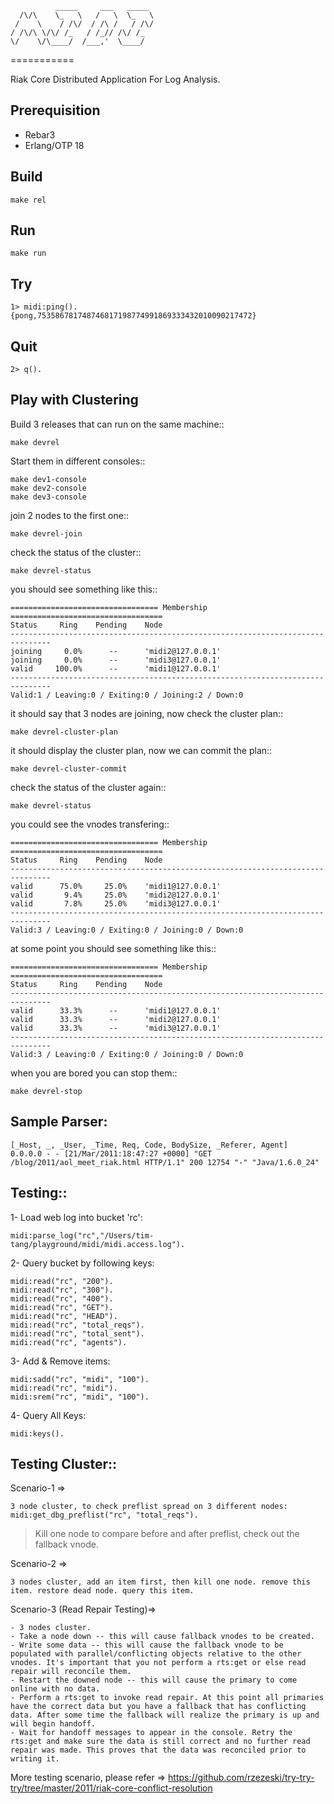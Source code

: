              _____     ___   _____ 
      /\/\    \_   \   /   \  \_   \
     /    \    / /\/  / /\ /   / /\/
    / /\/\ \/\/ /_   / /_// /\/ /_  
    \/    \/\____/  /___,'  \____/  
                                 
===========

Riak Core Distributed Application For Log Analysis.

Prerequisition
-----

- Rebar3
- Erlang/OTP 18

Build
-----

    make rel

Run
---

    make run

Try
---

    1> midi:ping().
    {pong,753586781748746817198774991869333432010090217472}

Quit
----

    2> q().

Play with Clustering
--------------------

Build 3 releases that can run on the same machine::

    make devrel

Start them in different consoles::

    make dev1-console
    make dev2-console
    make dev3-console

join 2 nodes to the first one::

    make devrel-join

check the status of the cluster::

    make devrel-status

you should see something like this::

    ================================= Membership ==================================
    Status     Ring    Pending    Node
    -------------------------------------------------------------------------------
    joining     0.0%      --      'midi2@127.0.0.1'
    joining     0.0%      --      'midi3@127.0.0.1'
    valid     100.0%      --      'midi1@127.0.0.1'
    -------------------------------------------------------------------------------
    Valid:1 / Leaving:0 / Exiting:0 / Joining:2 / Down:0

it should say that 3 nodes are joining, now check the cluster plan::

    make devrel-cluster-plan

it should display the cluster plan, now we can commit the plan::

    make devrel-cluster-commit

check the status of the cluster again::

    make devrel-status

you could see the vnodes transfering::

    ================================= Membership ==================================
    Status     Ring    Pending    Node
    -------------------------------------------------------------------------------
    valid      75.0%     25.0%    'midi1@127.0.0.1'
    valid       9.4%     25.0%    'midi2@127.0.0.1'
    valid       7.8%     25.0%    'midi3@127.0.0.1'
    -------------------------------------------------------------------------------
    Valid:3 / Leaving:0 / Exiting:0 / Joining:0 / Down:0

at some point you should see something like this::

    ================================= Membership ==================================
    Status     Ring    Pending    Node
    -------------------------------------------------------------------------------
    valid      33.3%      --      'midi1@127.0.0.1'
    valid      33.3%      --      'midi2@127.0.0.1'
    valid      33.3%      --      'midi3@127.0.0.1'
    -------------------------------------------------------------------------------
    Valid:3 / Leaving:0 / Exiting:0 / Joining:0 / Down:0

when you are bored you can stop them::

    make devrel-stop


Sample Parser:
---

    [_Host, _, _User, _Time, Req, Code, BodySize, _Referer, Agent]
    0.0.0.0 - - [21/Mar/2011:18:47:27 +0000] "GET /blog/2011/aol_meet_riak.html HTTP/1.1" 200 12754 "-" "Java/1.6.0_24"

Testing::
----

1- Load web log into bucket 'rc':

    midi:parse_log("rc","/Users/tim-tang/playground/midi/midi.access.log").

2- Query bucket by following keys:

    midi:read("rc", "200").
    midi:read("rc", "300").
    midi:read("rc", "400").
    midi:read("rc", "GET").
    midi:read("rc", "HEAD").
    midi:read("rc", "total_reqs").
    midi:read("rc", "total_sent").
    midi:read("rc", "agents").

3- Add & Remove items:

    midi:sadd("rc", "midi", "100").
    midi:read("rc", "midi").
    midi:srem("rc", "midi", "100").

4- Query All Keys:

    midi:keys().


Testing Cluster::
---

Scenario-1 => 

    3 node cluster, to check preflist spread on 3 different nodes:
    midi:get_dbg_preflist("rc", "total_reqs").

> Kill one node to compare before and after preflist, check out the fallback vnode.

Scenario-2 => 

    3 nodes cluster, add an item first, then kill one node. remove this item. restore dead node. query this item.
    
Scenario-3 (Read Repair Testing)=> 

    - 3 nodes cluster.
    - Take a node down -- this will cause fallback vnodes to be created.
    - Write some data -- this will cause the fallback vnode to be populated with parallel/conflicting objects relative to the other vnodes. It's important that you not perform a rts:get or else read repair will reconcile them.
    - Restart the downed node -- this will cause the primary to come online with no data.
    - Perform a rts:get to invoke read repair. At this point all primaries have the correct data but you have a fallback that has conflicting data. After some time the fallback will realize the primary is up and will begin handoff.
    - Wait for handoff messages to appear in the console. Retry the rts:get and make sure the data is still correct and no further read repair was made. This proves that the data was reconciled prior to writing it.

More testing scenario, please refer => https://github.com/rzezeski/try-try-try/tree/master/2011/riak-core-conflict-resolution

